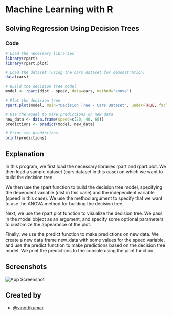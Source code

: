 
# Machine Learning with R

## Solving Regression Using Decision Trees

### Code




```r
# Load the necessary libraries
library(rpart)
library(rpart.plot)

# Load the dataset (using the cars dataset for demonstration)
data(cars)

# Build the decision tree model
model <- rpart(dist ~ speed, data=cars, method="anova")

# Plot the decision tree
rpart.plot(model, main="Decision Tree - Cars Dataset", under=TRUE, faclen=0)

# Use the model to make predictions on new data
new_data <- data.frame(speed=c(20, 40, 60))
predictions <- predict(model, new_data)

# Print the predictions
print(predictions)

```

## Explanation 

In this program, we first load the necessary libraries rpart and rpart.plot. We then load a sample dataset (cars dataset in this case) on which we want to build the decision tree.

We then use the rpart function to build the decision tree model, specifying the dependent variable (dist in this case) and the independent variable (speed in this case). We use the method argument to specify that we want to use the ANOVA method for building the decision tree.

Next, we use the rpart.plot function to visualize the decision tree. We pass in the model object as an argument, and specify some optional parameters to customize the appearance of the plot.

Finally, we use the predict function to make predictions on new data. We create a new data frame new_data with some values for the speed variable, and use the predict function to make predictions based on the decision tree model. We print the predictions to the console using the print function.

## Screenshots

![App Screenshot](https://user-images.githubusercontent.com/68177619/219874799-d0171b51-0950-42b8-a364-eceb4b22fe74.png?text=App+Screenshot+Here)

## Created by

- [@vinothkumar](https://github.com/vinothkumar2/)
